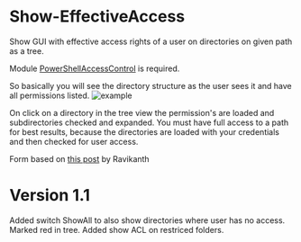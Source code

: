 # Show-EffectiveAccess

Show GUI with effective access rights of a user on directories on given path as a tree.

Module [PowerShellAccessControl](https://github.com/PowerShellOrg/PowerShellAccessControl) is required.
	
	
  
  So basically you will see the directory structure as the user sees it and have all permissions listed.
  ![example](https://github.com/amnich/Show-EffectiveAccess/blob/master/example.png)
  
  On click on a directory in the tree view the permission's are loaded and subdirectories checked and expanded.
  You must have full access to a path for best results, because the directories are loaded with your credentials and then checked for user access.
  
  Form based on [this post](https://blogs.technet.microsoft.com/heyscriptingguy/2010/06/15/hey-scripting-guy-how-can-i-use-the-windows-forms-treeview-control/) by Ravikanth  

# Version 1.1
Added switch ShowAll to also show directories where user has no access. Marked red in tree.
Added show ACL on restriced folders.

